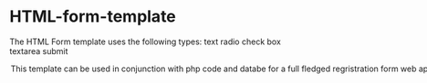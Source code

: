 # HTML-form-template
The HTML Form template uses the following types:
text 
radio
check box
textarea
submit
<option>
<select>

This template can be used in conjunction with php code and databe for a full fledged regristration form web application. 
